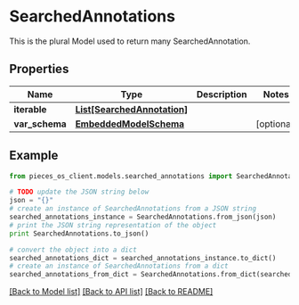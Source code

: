 # SearchedAnnotations

This is the plural Model used to return many SearchedAnnotation.

## Properties
Name | Type | Description | Notes
------------ | ------------- | ------------- | -------------
**iterable** | [**List[SearchedAnnotation]**](SearchedAnnotation.md) |  | 
**var_schema** | [**EmbeddedModelSchema**](EmbeddedModelSchema.md) |  | [optional] 

## Example

```python
from pieces_os_client.models.searched_annotations import SearchedAnnotations

# TODO update the JSON string below
json = "{}"
# create an instance of SearchedAnnotations from a JSON string
searched_annotations_instance = SearchedAnnotations.from_json(json)
# print the JSON string representation of the object
print SearchedAnnotations.to_json()

# convert the object into a dict
searched_annotations_dict = searched_annotations_instance.to_dict()
# create an instance of SearchedAnnotations from a dict
searched_annotations_from_dict = SearchedAnnotations.from_dict(searched_annotations_dict)
```
[[Back to Model list]](../README.md#documentation-for-models) [[Back to API list]](../README.md#documentation-for-api-endpoints) [[Back to README]](../README.md)


